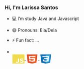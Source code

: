 ### Hi, I'm Larissa Santos 

- 💻 I’m study Java and Javascript 
- 😄 Pronouns: Ela/Dela
- ⚡ Fun fact: ...

- <div style="display: inline_block"><br>
  <a href="https://https://github.com/2002Larissa">
  <img align="center" alt="Larissa-Js" height="30" width="40" src="https://raw.githubusercontent.com/devicons/devicon/master/icons/javascript/javascript-plain.svg">
  <img align="center" alt="Larissa-HTML" height="30" width="40" src="https://raw.githubusercontent.com/devicons/devicon/master/icons/html5/html5-original.svg">
  <img align="center" alt="Larissa-CSS" height="30" width="40" src="https://raw.githubusercontent.com/devicons/devicon/master/icons/css3/css3-original.svg">
</div>
